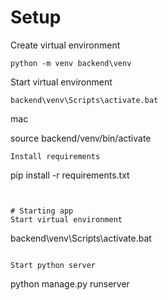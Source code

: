 # Setup
Create virtual environment
```
python -m venv backend\venv
```

Start virtual environment
```
backend\venv\Scripts\activate.bat
```
mac

source backend/venv/bin/activate
```
Install requirements
```
pip install -r requirements.txt
```


# Starting app
Start virtual environment
```
backend\venv\Scripts\activate.bat
```

Start python server
```
python manage.py runserver
```